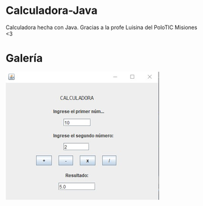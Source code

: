 # Calculadora-Java
Calculadora hecha con Java. Gracias a la profe Luisina del PoloTIC Misiones &lt;3
# Galería
![Calculadora](calculadora.jpg)
